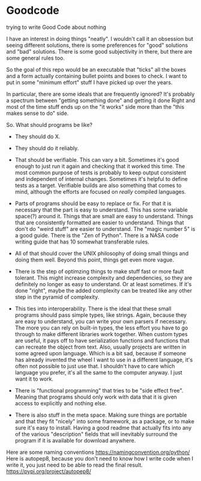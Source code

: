 # Goodcode
trying to write Good Code about nothing

I have an interest in doing things "neatly". I wouldn't call it an obsession but seeing different solutions, there is some preferences for "good" solutions and "bad" solutions. There is some good subjectivity in there, but there are some general rules too.

So the goal of this repo would be an executable that "ticks" all the boxes and a form actually containing bullet points and boxes to check. I want to put in some "minimum effort" stuff I have picked up over the years.

In particular, there are some ideals that are frequently ignored? It's probably a spectrum between "getting something done" and getting it done Right and most of the time stuff ends up on the "it works" side more than the "this makes sense to do" side.

So. What should programs be like?

 * They should do X.
 * They should do it reliably.
 * That should be verifiable. This can vary a bit. Sometimes it's good enough to just run it again and checking that it worked this time. The most common purpose of tests is probably to keep output consistent and independent of internal changes. Sometimes it's helpful to define tests as a target. Verifiable builds are also something that comes to mind, although the efforts are focused on *really* compiled languages.
 * Parts of programs should be easy to replace or fix. For that it is necessary that the part is easy to understand. This has some variable space(?) around it. Things that are small are easy to understand. Things that are consistently formatted are easier to understand. Things that don't do "weird stuff" are easier to understand. The "magic number 5" is a good guide. There is the "Zen of Python". There is a NASA code writing guide that has 10 somewhat transferable rules.
 
 * All of that should cover the UNIX philosophy of doing small things and doing them well.
Beyond this point, things get even more vague.
 * There is the step of optimzing things to make stuff fast or more fault tolerant. This might increase complexity and dependencies, so they are definitely no longer as easy to understand. Or at least sometimes. If it's done "right", maybe the added complexity can be treated like any other step in the pyramid of complexity.
 * This ties into interoperability. There is the ideal that these small programs should pass simple types, like strings. Again, because they are easy to understand, you can write your own parsers if necessary. The more you can rely on built-in types, the less effort you have to go through to make different libraries work together. When custom types are useful, it pays off to have serialization functions and functions that can recreate the object from text. Also, usually projects are written in some agreed upon language. Which is a bit sad, because if someone has already invented the wheel I want to use in a different language, it's often not possible to just use that. I shouldn't have to care which language you prefer, it's all the same to the computer anyway. I just want it to work.
 * There is "functional programming" that tries to be "side effect free". Meaning that programs should only work with data that it is given access to explicitly and nothing else.
 * There is also stuff in the meta space. Making sure things are portable and that they fit "nicely" into some framework, as a package, or to make sure it's easy to install. Having a good readme that actually fits into any of the various "description" fields that will inevitably surround the program if it is available for download anywhere.

Here are some naming conventions https://namingconvention.org/python/
Here is autopep8, because you don't need to know how I write code when I write it, you just need to be able to read the final result. https://pypi.org/project/autopep8/
